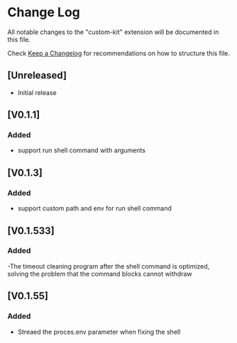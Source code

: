 # Change Log

All notable changes to the "custom-kit" extension will be documented in this file.

Check [Keep a Changelog](http://keepachangelog.com/) for recommendations on how to structure this file.

## [Unreleased]

- Initial release


## [V0.1.1]

### Added 
- support run shell command with arguments


## [V0.1.3]

### Added 
- support custom path and env for run shell command



## [V0.1.533]

### Added 
-The timeout cleaning program after the shell command is optimized, solving the problem that the command blocks cannot withdraw

## [V0.1.55]

### Added 
- Streaed the proces.env parameter when fixing the shell
